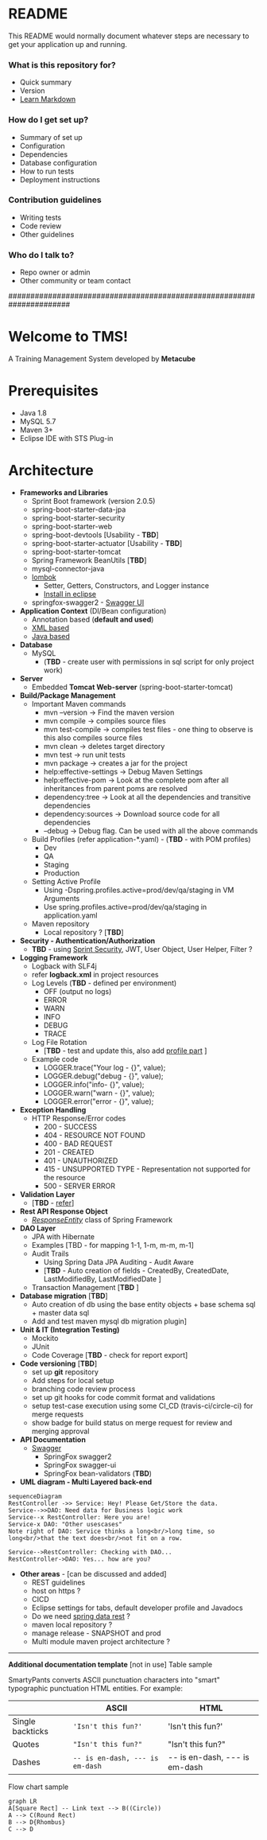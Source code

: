 # README #

This README would normally document whatever steps are necessary to get your application up and running.

### What is this repository for? ###

* Quick summary
* Version
* [Learn Markdown](https://bitbucket.org/tutorials/markdowndemo)

### How do I get set up? ###

* Summary of set up
* Configuration
* Dependencies
* Database configuration
* How to run tests
* Deployment instructions

### Contribution guidelines ###

* Writing tests
* Code review
* Other guidelines

### Who do I talk to? ###

* Repo owner or admin
* Other community or team contact


######################################################################

# Welcome to TMS!
A Training Management System developed by **Metacube**

# Prerequisites
* Java 1.8
* MySQL 5.7
* Maven 3+
* Eclipse IDE with STS Plug-in

# Architecture
 - **Frameworks and Libraries**
	* Sprint Boot framework (version 2.0.5)
	* spring-boot-starter-data-jpa
	* spring-boot-starter-security
	* spring-boot-starter-web
	* spring-boot-devtools [Usability - **TBD**]
	* spring-boot-starter-actuator [Usability - **TBD**]
	* spring-boot-starter-tomcat
	* Spring Framework BeanUtils  [**TBD**]
	* mysql-connector-java
	* [lombok](https://projectlombok.org/features/Data)
		* Setter, Getters, Constructors, and Logger instance
		* [Install in eclipse](https://howtodoinjava.com/automation/lombok-eclipse-installation-examples/)
	* springfox-swagger2 - [Swagger UI](https://swagger.io/tools/swagger-ui/)
 - **Application Context** (DI/Bean configuration)
	- Annotation based (**default and used**)
	- [XML based](http://www.springboottutorial.com/spring-boot-java-xml-context-configuration)
	- [Java based](http://www.springboottutorial.com/spring-boot-java-xml-context-configuration)
  - **Database**
	* MySQL
		*  (**TBD** - create user with permissions in sql script for only project work)
 - **Server**
	* Embedded **Tomcat Web-server** (spring-boot-starter-tomcat)
- **Build/Package Management**
	- Important Maven commands
		- mvn –version -> Find the maven version
		- mvn compile -> compiles source files
		- mvn test-compile -> compiles test files - one thing to observe is this also compiles source files
		- mvn clean -> deletes target directory
		- mvn test -> run unit tests
		- mvn package -> creates a jar for the project
		- help:effective-settings -> Debug Maven Settings
		- help:effective-pom -> Look at the complete pom after all inheritances from parent poms are resolved
		- dependency:tree -> Look at all the dependencies and transitive dependencies
		- dependency:sources -> Download source code for all dependencies
		- –debug -> Debug flag. Can be used with all the above commands
	- Build Profiles (refer application-*.yaml) - (**TBD** - with POM profiles)
		- Dev
		- QA
		- Staging
		- Production
	- Setting Active Profile
		- Using -Dspring.profiles.active=prod/dev/qa/staging in VM Arguments
		- Use spring.profiles.active=prod/dev/qa/staging in application.yaml
	- Maven repository 
		- Local repository ? [**TBD**]
- **Security - Authentication/Authorization**
	- **TBD** - using [Sprint Security](https://www.baeldung.com/spring-boot-security-autoconfiguration), JWT, User Object, User Helper, Filter ?
- **Logging Framework**
	- Logback with SLF4j
	- refer **logback.xml** in project resources
	- Log Levels (**TBD** - defined per environment)
		- OFF (output no logs)
		- ERROR
		- WARN
		- INFO
		- DEBUG
		- TRACE
	- Log File Rotation
		-	[**TBD**  - test and update this, also add [profile part](https://dzone.com/articles/configuring-logback-with-spring-boot) ]
	- Example code
		- LOGGER.trace("Your log - {}", value);
		- LOGGER.debug("debug - {}", value);
		- LOGGER.info("info- {}", value);          
		- LOGGER.warn("warn - {}", value);          
		- LOGGER.error("error - {}", value);
- **Exception Handling**
	- HTTP Response/Error codes
		- 200 - SUCCESS
		- 404 - RESOURCE NOT FOUND
		- 400 - BAD REQUEST
		- 201 - CREATED
		- 401 - UNAUTHORIZED
		- 415 - UNSUPPORTED TYPE - Representation not supported for the resource
		- 500 - SERVER ERROR
- **Validation Layer** 
	- [**TBD** - [refer](http://www.springboottutorial.com/spring-boot-validation-for-rest-services)]
- **Rest API Response Object**
	- *[ResponseEntity](https://docs.spring.io/spring-framework/docs/current/javadoc-api/org/springframework/http/ResponseEntity.html)* class of Spring Framework
-  **DAO Layer**
	- JPA with Hibernate
	- Examples [TBD - for mapping 1-1, 1-m, m-m, m-1]
	- Audit Trails
		- Using Spring Data JPA Auditing - Audit Aware
		- [**TBD** - Auto creation of fields - CreatedBy, CreatedDate, LastModifiedBy, LastModifiedDate ]
	- Transaction Management [**TBD** ]
- **Database migration** [**TBD**]
	- Auto creation of db using the base entity objects + base schema sql + master data sql
	- Add and test maven mysql db migration plugin]
- **Unit & IT (Integration Testing)**
	- Mockito
	- JUnit
	- Code Coverage [**TBD** - check for report export]
- **Code versioning** [**TBD**]
	- set up **git** repository
	- Add steps for local setup
	- branching  code review process
	- set up git hooks for code commit format and validations
	- setup test-case execution using some CI_CD (travis-ci/circle-ci) for merge requests
	- show badge for build status on merge request for review and merging approval
- **API Documentation**
	- [Swagger](https://www.vojtechruzicka.com/documenting-spring-boot-rest-api-swagger-springfox/)
		- SpringFox swagger2
		- SpringFox swagger-ui
		- SpringFox bean-validators (**TBD**)
- **UML diagram - Multi Layered back-end**
```mermaid
sequenceDiagram
RestController ->> Service: Hey! Please Get/Store the data.
Service-->>DAO: Need data for Business logic work
Service--x RestController: Here you are!
Service-x DAO: "Other usescases"
Note right of DAO: Service thinks a long<br/>long time, so long<br/>that the text does<br/>not fit on a row.

Service-->RestController: Checking with DAO...
RestController->DAO: Yes... how are you?
```
- **Other areas** - [can be discussed and added]
	- REST guidelines
	- host on https ?
	- CICD
	- Eclipse settings for tabs, default developer profile and Javadocs
	- Do we need [spring data rest](https://projects.spring.io/spring-data-rest/) ? 
	- maven local repository ?
	- manage release - SNAPSHOT and prod
	- Multi module maven project architecture ?


----

**Additional documentation template** [not in use]
Table sample

SmartyPants converts ASCII punctuation characters into "smart" typographic punctuation HTML entities. For example:

|                |ASCII                          |HTML                         |
|----------------|-------------------------------|-----------------------------|
|Single backticks|`'Isn't this fun?'`            |'Isn't this fun?'            |
|Quotes          |`"Isn't this fun?"`            |"Isn't this fun?"            |
|Dashes          |`-- is en-dash, --- is em-dash`|-- is en-dash, --- is em-dash|



Flow chart sample

```mermaid
graph LR
A[Square Rect] -- Link text --> B((Circle))
A --> C(Round Rect)
B --> D{Rhombus}
C --> D
```
